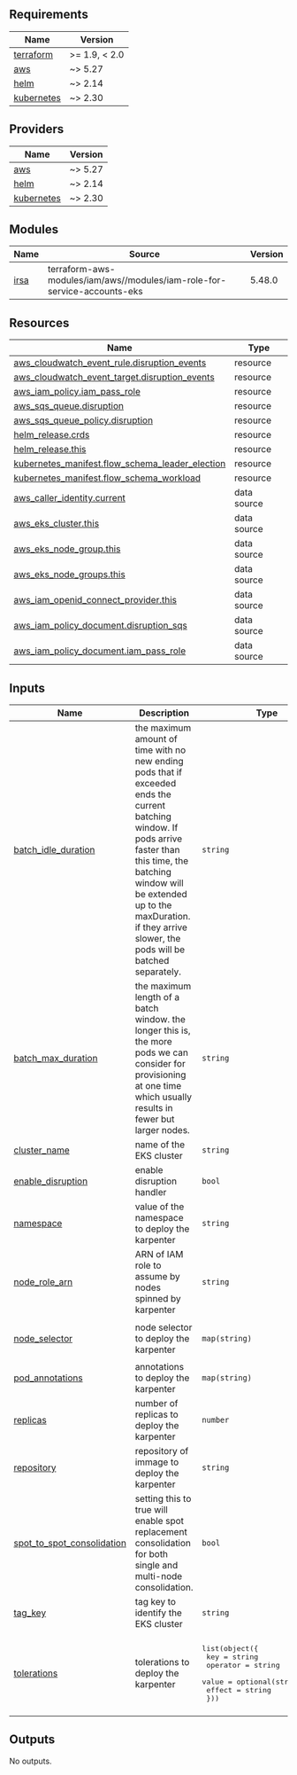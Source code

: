 <!-- BEGIN_TF_DOCS -->
## Requirements

| Name | Version |
|------|---------|
| <a name="requirement_terraform"></a> [terraform](#requirement\_terraform) | >= 1.9, < 2.0 |
| <a name="requirement_aws"></a> [aws](#requirement\_aws) | ~> 5.27 |
| <a name="requirement_helm"></a> [helm](#requirement\_helm) | ~> 2.14 |
| <a name="requirement_kubernetes"></a> [kubernetes](#requirement\_kubernetes) | ~> 2.30 |

## Providers

| Name | Version |
|------|---------|
| <a name="provider_aws"></a> [aws](#provider\_aws) | ~> 5.27 |
| <a name="provider_helm"></a> [helm](#provider\_helm) | ~> 2.14 |
| <a name="provider_kubernetes"></a> [kubernetes](#provider\_kubernetes) | ~> 2.30 |

## Modules

| Name | Source | Version |
|------|--------|---------|
| <a name="module_irsa"></a> [irsa](#module\_irsa) | terraform-aws-modules/iam/aws//modules/iam-role-for-service-accounts-eks | 5.48.0 |

## Resources

| Name | Type |
|------|------|
| [aws_cloudwatch_event_rule.disruption_events](https://registry.terraform.io/providers/hashicorp/aws/latest/docs/resources/cloudwatch_event_rule) | resource |
| [aws_cloudwatch_event_target.disruption_events](https://registry.terraform.io/providers/hashicorp/aws/latest/docs/resources/cloudwatch_event_target) | resource |
| [aws_iam_policy.iam_pass_role](https://registry.terraform.io/providers/hashicorp/aws/latest/docs/resources/iam_policy) | resource |
| [aws_sqs_queue.disruption](https://registry.terraform.io/providers/hashicorp/aws/latest/docs/resources/sqs_queue) | resource |
| [aws_sqs_queue_policy.disruption](https://registry.terraform.io/providers/hashicorp/aws/latest/docs/resources/sqs_queue_policy) | resource |
| [helm_release.crds](https://registry.terraform.io/providers/hashicorp/helm/latest/docs/resources/release) | resource |
| [helm_release.this](https://registry.terraform.io/providers/hashicorp/helm/latest/docs/resources/release) | resource |
| [kubernetes_manifest.flow_schema_leader_election](https://registry.terraform.io/providers/hashicorp/kubernetes/latest/docs/resources/manifest) | resource |
| [kubernetes_manifest.flow_schema_workload](https://registry.terraform.io/providers/hashicorp/kubernetes/latest/docs/resources/manifest) | resource |
| [aws_caller_identity.current](https://registry.terraform.io/providers/hashicorp/aws/latest/docs/data-sources/caller_identity) | data source |
| [aws_eks_cluster.this](https://registry.terraform.io/providers/hashicorp/aws/latest/docs/data-sources/eks_cluster) | data source |
| [aws_eks_node_group.this](https://registry.terraform.io/providers/hashicorp/aws/latest/docs/data-sources/eks_node_group) | data source |
| [aws_eks_node_groups.this](https://registry.terraform.io/providers/hashicorp/aws/latest/docs/data-sources/eks_node_groups) | data source |
| [aws_iam_openid_connect_provider.this](https://registry.terraform.io/providers/hashicorp/aws/latest/docs/data-sources/iam_openid_connect_provider) | data source |
| [aws_iam_policy_document.disruption_sqs](https://registry.terraform.io/providers/hashicorp/aws/latest/docs/data-sources/iam_policy_document) | data source |
| [aws_iam_policy_document.iam_pass_role](https://registry.terraform.io/providers/hashicorp/aws/latest/docs/data-sources/iam_policy_document) | data source |

## Inputs

| Name | Description | Type | Default | Required |
|------|-------------|------|---------|:--------:|
| <a name="input_batch_idle_duration"></a> [batch\_idle\_duration](#input\_batch\_idle\_duration) | the maximum amount of time with no new ending pods that if exceeded ends the current batching window. If pods arrive faster than this time, the batching window will be extended up to the maxDuration. if they arrive slower, the pods will be batched separately. | `string` | `"1s"` | no |
| <a name="input_batch_max_duration"></a> [batch\_max\_duration](#input\_batch\_max\_duration) | the maximum length of a batch window. the longer this is, the more pods we can consider for provisioning at one time which usually results in fewer but larger nodes. | `string` | `"10s"` | no |
| <a name="input_cluster_name"></a> [cluster\_name](#input\_cluster\_name) | name of the EKS cluster | `string` | n/a | yes |
| <a name="input_enable_disruption"></a> [enable\_disruption](#input\_enable\_disruption) | enable disruption handler | `bool` | `true` | no |
| <a name="input_namespace"></a> [namespace](#input\_namespace) | value of the namespace to deploy the karpenter | `string` | `"cluster-apps"` | no |
| <a name="input_node_role_arn"></a> [node\_role\_arn](#input\_node\_role\_arn) | ARN of IAM role to assume by nodes spinned by karpenter | `string` | n/a | yes |
| <a name="input_node_selector"></a> [node\_selector](#input\_node\_selector) | node selector to deploy the karpenter | `map(string)` | <pre>{<br/>  "node.kubernetes.io/pool": "critical"<br/>}</pre> | no |
| <a name="input_pod_annotations"></a> [pod\_annotations](#input\_pod\_annotations) | annotations to deploy the karpenter | `map(string)` | `{}` | no |
| <a name="input_replicas"></a> [replicas](#input\_replicas) | number of replicas to deploy the karpenter | `number` | `2` | no |
| <a name="input_repository"></a> [repository](#input\_repository) | repository of immage to deploy the karpenter | `string` | `"public.ecr.aws/karpenter/controller"` | no |
| <a name="input_spot_to_spot_consolidation"></a> [spot\_to\_spot\_consolidation](#input\_spot\_to\_spot\_consolidation) | setting this to true will enable spot replacement consolidation for both single and multi-node consolidation. | `bool` | `false` | no |
| <a name="input_tag_key"></a> [tag\_key](#input\_tag\_key) | tag key to identify the EKS cluster | `string` | `"eks:eks-cluster-name"` | no |
| <a name="input_tolerations"></a> [tolerations](#input\_tolerations) | tolerations to deploy the karpenter | <pre>list(object({<br/>    key      = string<br/>    operator = string<br/>    value    = optional(string, null)<br/>    effect   = string<br/>  }))</pre> | <pre>[<br/>  {<br/>    "effect": "NoSchedule",<br/>    "key": "CriticalAddonsOnly",<br/>    "operator": "Exists"<br/>  }<br/>]</pre> | no |

## Outputs

No outputs.
<!-- END_TF_DOCS -->